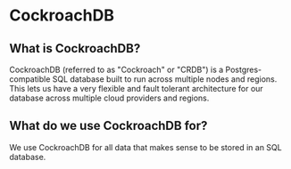# CockroachDB

## What is CockroachDB?

CockroachDB (referred to as "Cockroach" or "CRDB") is a Postgres-compatible SQL database built to run across
multiple nodes and regions. This lets us have a very flexible and fault tolerant architecture for our database
across multiple cloud providers and regions.

## What do we use CockroachDB for?

We use CockroachDB for all data that makes sense to be stored in an SQL database.
